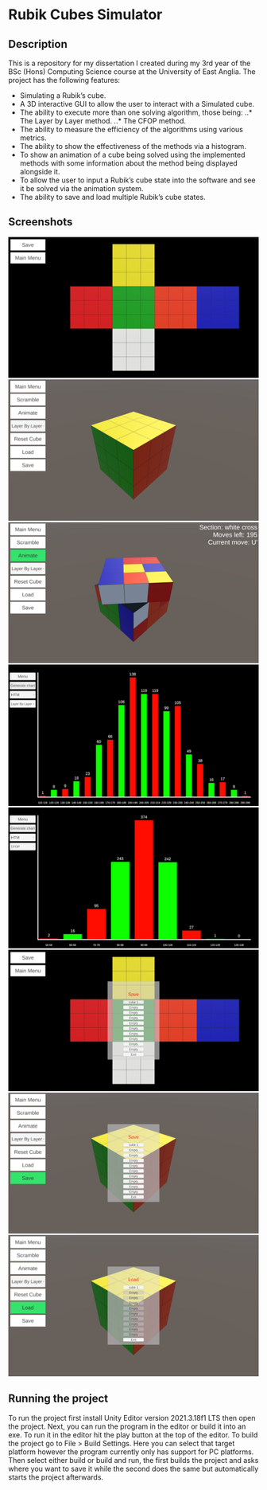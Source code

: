 # Rubik Cubes Simulator
## Description
This is a repository for my dissertation I created during my 3rd year of the BSc (Hons) Computing Science course at the University of East Anglia.
The project has the following features:
* Simulating a Rubik’s cube.
* A 3D interactive GUI to allow the user to interact with a Simulated cube.
* The ability to execute more than one solving algorithm, those being:
..* The Layer by Layer method.
..* The CFOP method.
* The ability to measure the efficiency of the algorithms using various metrics.
* The ability to show the effectiveness of the methods via a histogram.
* To show an animation of a cube being solved using the implemented methods with some information about the method being displayed alongside it.
* To allow the user to input a Rubik’s cube state into the software and see it be solved via the animation system.
* The ability to save and load multiple Rubik’s cube states.
## Screenshots
![Screenshot of the Cube input system.](/images/Screenshot-Input.png "Screenshot of the Cube input system.")
![Screenshot of the Interactive cube in its default state.](/images/Screenshot-3D.png "Screenshot of the Interactive cube in its default state.")
![Screenshot of the Cube being solved.](/images/Screenshot-3D-Animate.png "Screenshot of the Cube being solved.")
![Screenshot of the bar chart showing information about Layer By Layer.](/images/Screenshot-Bar1.png "Screenshot of the bar chart showing information about Layer By Layer.")
![Screenshot of the bar chart showing information about CFOP.](/images/Screenshot-Bar2.png "Screenshot of the bar chart showing information about CFOP.")
![Screenshot of the input system save menu.](/images/Screenshot-Save1.png "Screenshot of the Cube input system save menu.")
![Screenshot of the interactive cube save menu.](/images/Screenshot-Save2.png "Screenshot of the interactive cube save menu.")
![Screenshot of the loading menu in the interactive cube scene.](/images/Screenshot-Load.png "Screenshot of the loading menu in the interactive cube scene.")
## Running the project
To run the project first install Unity Editor version 2021.3.18f1 LTS then open the project.
Next, you can run the program in the editor or build it into an exe.
To run it in the editor hit the play button at the top of the editor.
To build the project go to File > Build Settings.
Here you can select that target platform however the program currently only has support for PC platforms.
Then select either build or build and run, the first builds the project and asks where you want to save it while the second does the same but automatically starts the project afterwards.
